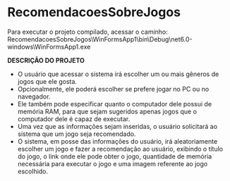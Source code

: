 # RecomendacoesSobreJogos

Para executar o projeto compilado, acessar o caminho:
RecomendacoesSobreJogos\WinFormsApp1\bin\Debug\net6.0-windows\WinFormsApp1.exe

**DESCRIÇÃO DO PROJETO**

- O usuário que acessar o sistema irá escolher um ou mais gêneros de jogos que ele gosta.
- Opcionalmente, ele poderá escolher se prefere jogar no PC ou no navegador. 
- Ele também pode especificar quanto o computador dele possui de memória RAM, para que sejam sugeridos apenas jogos que o computador dele é capaz de executar.
- Uma vez que as informações sejam inseridas, o usuário solicitará ao sistema que um jogo seja recomendado.
- O sistema, em posse das informações do usuário, irá aleatoriamente escolher um jogo e fazer a recomendação ao usuário, exibindo o título do jogo, o link onde ele pode obter o jogo, quantidade de memória necessária para executar o jogo e uma imagem referente ao jogo escolhido.

 
